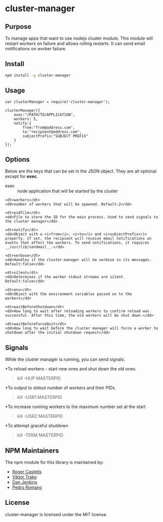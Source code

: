 cluster-manager
===============

## Purpose

To manage apps that want to use nodejs cluster module. This module will restart workers on failure and allows rolling restarts. It can send email notifications on worker failure.

## Install

```bash
npm install -g cluster-manager
```

## Usage
```node
var clusterManager = require('cluster-manager');

clusterManager({
    exec:"/PATH/TO/APPLICATION",
    workers: 5,
    notify:{
        from:"from@address.com",
        to:"recipient@address.com",
        subjectPrefix:"SUBJECT PREFIX"
    }
});
```
## Options

Below are the keys that can be set in the JSON object. They are all optional except for __exec__.

<dl>
    <dt>exec</dt>
    <dd>node application that will be started by the cluster</dd>

    <dt>workers</dt>
    <dd>number of workers that will be spawned. Default:2</dd>

    <dt>pidfile</dt>
    <dd>File to store the ID for the main process. Used to send signals to the cluster manager</dd>

    <dt>notify</dt>
    <dd>Object with a <i>from</i>, <i>to</i> and <i>subjectPrefix</i> property. If set, the recipient will receive email notifications on events that affect the workers. To send notifications, it requires __/usr/lib/sendmail__.</dd>

    <dt>verbose</dt>
    <dd>Handles if the cluster-manager will be verbose in its messages. Default:false</dd>

    <dt>silent</dt>
    <dd>Determines if the worker stdout streams are silent. Default:false</dd>

    <dt>env</dt>
    <dd>Object with the environment variables passed on to the workers</dd>

    <dt>waitBeforeShutdown</dt>
    <dd>How long to wait after reloading workers to confirm reload was successful. After this time, the old workers will be shut down.</dd>

    <dt>waitBeforeForceQuit</dt>
    <dd>How long to wait before the cluster manager will force a worker to shutdown after the initial shutdown request</dd>
</dl>

## Signals

While the cluster manager is running, you can send signals.

*To reload workers - start new ones and shut down the old ones.

> kill -HUP MASTERPID

*To output to stdout number of workers and their PIDs

> kill -USR1 MASTERPID

*To increase running workers to the maximum number set at the start

> kill -USR2 MASTERPID

*To attempt graceful shutdown

> kill -TERM MASTERPID


## NPM Maintainers

The npm module for this library is maintained by:

* [Roger Castells](http://github.com/rogerc)
* [Viktor Trako](http://github.com/viktort)
* [Dan Jenkins](http://github.com/danjenkins)
* [Pedro Romano](http://github.com/hx-pedro-romano)

## License

cluster-manager is licensed under the MIT license.
